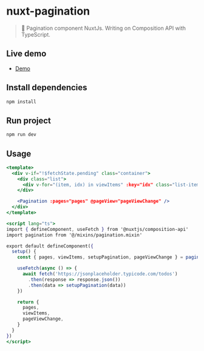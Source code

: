 # nuxt-pagination

> 📱 Pagination component NuxtJs. Writing on Composition API with TypeScript.

## Live demo

- [Demo](https://alexanderguminskii.github.io/nuxt-pagination/)

## Install dependencies
```bash
npm install
```

## Run project
```bash
npm run dev
```

## Usage

```jsx
<template>
  <div v-if="!$fetchState.pending" class="container">
    <div class="list">
      <div v-for="(item, idx) in viewItems" :key="idx" class="list-item"> {{ item }} </div>   
    </div>

    <Pagination :pages="pages" @pageView="pageViewChange" />
  </div>
</template>

<script lang="ts">
import { defineComponent, useFetch } from '@nuxtjs/composition-api'
import pagination from '@/mixins/pagination.mixin'

export default defineComponent({
  setup() {
    const { pages, viewItems, setupPagination, pageViewChange } = pagination()

    useFetch(async () => {
      await fetch('https://jsonplaceholder.typicode.com/todos')
        .then(response => response.json())
        .then(data => setupPagination(data))
    })

    return {
      pages,
      viewItems,
      pageViewChange,
    }
  }
})
</script>
```